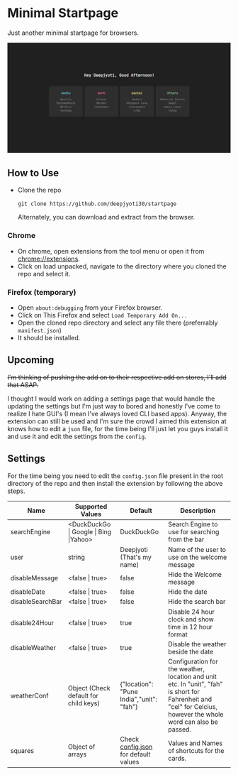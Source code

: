 # Minimal Startpage

Just another minimal startpage for browsers.

<img src=".github/startpage.gif">

## How to Use

- Clone the repo

    ```console
    git clone https://github.com/deepjyoti30/startpage
    ```

    Alternately, you can download and extract from the browser.

### Chrome

- On chrome, open extensions from the tool menu or open it from [chrome://extensions](chrome://extensions).
- Click on load unpacked, navigate to the directory where you cloned the repo and select it.

### Firefox (temporary)

- Open ```about:debugging``` from your Firefox browser.
- Click on This Firefox and select ```Load Temporary Add On...```
- Open the cloned repo directory and select any file there (preferrably ```manifest.json```)
- It should be installed.

## Upcoming

~~I'm thinking of pushing the add on to their respective add on stores, I'll add that ASAP.~~

I thought I would work on adding a settings page that would handle the updating the settings but I'm just way to bored and honestly I've come to realize I hate GUI's (I mean I've always loved CLI based apps). Anyway, the extension can still be used and I'm sure the crowd I aimed this extension at knows how to edit a ```json``` file, for the time being I'll just let you guys install it and use it and edit the settings from the ```config```.

## Settings

For the time being you need to edit the ```config.json``` file present in the root directory of the repo and then install the extension by following the above steps.

| Name | Supported Values | Default | Description |
| ---- | ----- | ------- | ------ |
| searchEngine | \<DuckDuckGo \| Google \| Bing \|Yahoo\> | DuckDuckGo | Search Engine to use for searching from the bar |
| user | string | Deepjyoti (That's my name) | Name of the user to use on the welcome message |
| disableMessage | \<false \| true\> | false | Hide the Welcome message |
| disableDate | \<false \| true\> | false | Hide the date |
| disableSearchBar | \<false \| true\> | false | Hide the search bar |
| disable24Hour | \<false \| true\> | true | Disable 24 hour clock and show time in 12 hour format |
| disableWeather | \<false \| true\> | true | Disable the weather beside the date |
| weatherConf | Object (Check default for child keys) | {"location": "Pune India","unit": "fah"}| Configuration for the weather, location and unit etc. In "unit", "fah" is short for Fahrenheit and "cel" for Celcius, however the whole word can also be passed. |
| squares | Object of arrays | Check [config.json](https://github.com/deepjyoti30/startpage/blob/master/config.json) for default values | Values and Names of shortcuts for the cards. |
